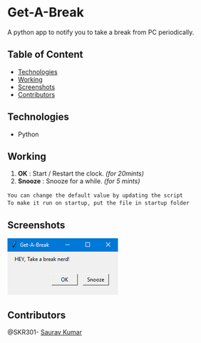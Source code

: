 # Get-A-Break
A python app to notify you to take a break from PC periodically.

  ## Table of Content
  - [Technologies](#technologies)
  - [Working](#working)
  - [Screenshots](#screenshots)
  - [Contributors](#contributors)
  
  ## Technologies
  - Python
  
  ## Working
  1. **OK** : Start / Restart the clock. *(for 20mints)*
  2. **Snooze** : Snooze for a while. *(for 5 mints)*
  
  `You can change the default value by updating the script`<br />
  `To make it run on startup, put the file in startup folder`
  
  ## Screenshots
  ![AlertBox](https://github.com/SKR301/Get-A-Break/blob/main/Screenshot/alertBox.png)
  
  ## Contributors
  @SKR301- [Saurav Kumar](https://github.com/SKR301) <br />

